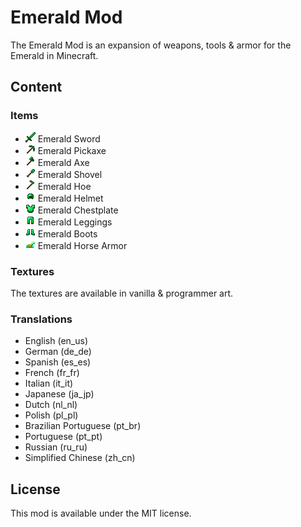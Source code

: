 # Emerald Mod

The Emerald Mod is an expansion of weapons, tools & armor for the Emerald in Minecraft.

## Content

### Items

* ![Item Preview](./src/main/resources/assets/emerald_mod/textures/item/emerald_sword.png?raw=true) Emerald Sword
* ![Item Preview](./src/main/resources/assets/emerald_mod/textures/item/emerald_pickaxe.png?raw=true) Emerald Pickaxe
* ![Item Preview](./src/main/resources/assets/emerald_mod/textures/item/emerald_axe.png?raw=true) Emerald Axe
* ![Item Preview](./src/main/resources/assets/emerald_mod/textures/item/emerald_shovel.png?raw=true) Emerald Shovel
* ![Item Preview](./src/main/resources/assets/emerald_mod/textures/item/emerald_hoe.png?raw=true) Emerald Hoe
* ![Item Preview](./src/main/resources/assets/emerald_mod/textures/item/emerald_helmet.png?raw=true) Emerald Helmet
* ![Item Preview](./src/main/resources/assets/emerald_mod/textures/item/emerald_chestplate.png?raw=true) Emerald Chestplate
* ![Item Preview](./src/main/resources/assets/emerald_mod/textures/item/emerald_leggings.png?raw=true) Emerald Leggings
* ![Item Preview](./src/main/resources/assets/emerald_mod/textures/item/emerald_boots.png?raw=true) Emerald Boots
* ![Item Preview](./src/main/resources/assets/emerald_mod/textures/item/emerald_horse_armor.png?raw=true) Emerald Horse Armor


### Textures

The textures are available in vanilla & programmer art.

### Translations

* English (en_us)
* German (de_de)
* Spanish (es_es)
* French (fr_fr)
* Italian (it_it)
* Japanese (ja_jp)
* Dutch (nl_nl)
* Polish (pl_pl)
* Brazilian Portuguese (pt_br)
* Portuguese (pt_pt)
* Russian (ru_ru)
* Simplified Chinese (zh_cn)

## License

This mod is available under the MIT license.
